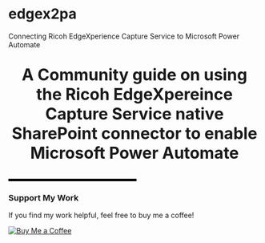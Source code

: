 # edgex2pa
Connecting Ricoh EdgeXperience Capture Service to Microsoft Power Automate
</p>
<p style="font-size: 32px;" align="center"><strong>A Community guide on using the Ricoh EdgeXpereince Capture Service native SharePoint connector to enable Microsoft Power Automate</strong></p>
<hr style="border: 2px solid black; width: 50%;">


### Support My Work

If you find my work helpful, feel free to buy me a coffee!

[![Buy Me a Coffee](https://www.buymeacoffee.com/assets/img/custom_images/yellow_img.png)](https://www.buymeacoffee.com/petes)

